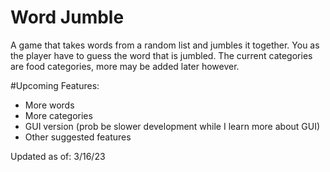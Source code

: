 # Word Jumble
A game that takes words from a random list and jumbles it together.
You as the player have to guess the word that is jumbled.
The current categories are food categories, more may be added later however.

#Upcoming Features:
 - More words
 - More categories
 - GUI version (prob be slower development while I learn more about GUI)
 - Other suggested features

Updated as of: 3/16/23
